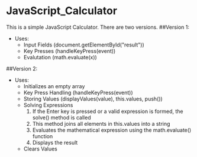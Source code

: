 # JavaScript_Calculator
 This is a simple JavaScript Calculator. There are two versions.
 ##Version 1:
 * Uses:
   - Input Fields (document.getElementById("result"))
   - Key Presses (handleKeyPress(event))
   - Evalutation (math.evaluate(x))


##Version 2:
* Uses:
  -  Initializes an empty array
  -  Key Press Handling (handleKeyPress(event))
  -  Storing Values (displayValues(value), this.values, push())
  -  Solving Expressions
     1. If the Enter key is pressed or a valid expression is formed, the solve() method is called
     2. This method joins all elements in this.values into a string
     3. Evaluates the mathematical expression using the math.evaluate() function
     4. Displays the result
  - Clears Values
